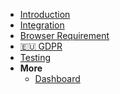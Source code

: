 <!-- docs/_sidebar.md -->

* [Introduction](/)
* [Integration](install.md)
* [Browser Requirement](client.md)
* [🇪🇺 GDPR](gdpr.md)
* [Testing](testing.md)
* **More**
  * [Dashboard](https://www.captcha.eu/dashboard)
